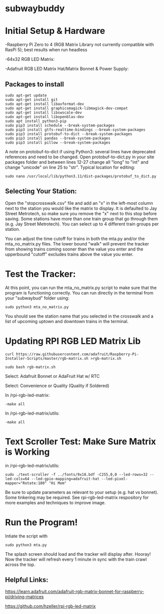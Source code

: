 # subwaybuddy


# Initial Setup & Hardware

-Raspberry Pi Zero to 4 (RGB Matrix Library not currently compatible with RasPi 5); best results when run headless

-64x32 RGB LED Matrix:

-Adafruit RGB LED Matrix Hat/Matrix Bonnet & Power Supply:



## Packages to install

	sudo apt-get update
 	sudo apt-get install git
	sudo apt-get install libavformat-dev
	sudo apt-get install graphicsmagick-libmagick-dev-compat
	sudo apt-get install libswscale-dev
 	sudo apt-get install libopenblas-dev
	sudo apt install python3-pip
	sudo pip3 install schedule --break-system-packages
	sudo pip3 install gtfs-realtime-bindings --break-system-packages
	sudo pip3 install protobuf-to-dict --break-system-packages
	sudo pip3 install pandas --break-system-packages
	sudo pip3 install pillow --break-system-packages
 

A note on protobuf-to-dict if using Python3: several lines have deprecated references and need to be changed. Open protobuf-to-dict.py in your site packages folder and between lines 12-27 change all "long" to "int" and change "unicode" on line 25 to "str". Typical location for editing:

	sudo nano /usr/local/lib/python3.11/dist-packages/protobuf_to_dict.py


## Selecting Your Station:

Open the "stopcrosswalk.csv" file and add an "x" in the left-most column next to the station you would like the matrix to display. It is defaulted to Jay Street Metrotech, so make sure you remove the "x" next to this stop before saving. Some stations have more than one train group that go through them (e.g. Jay Street Metrotech). You can select up to 4 different train groups per station.

You can adjust the time cutoff for trains in both the mta.py and/or the mta_no_matrix.py files. The lower bound "walk" will prevent the tracker from showing trains coming sooner than the value you enter and the upperbound "cutoff" excludes trains above the value you enter.


# Test the Tracker:

At this point, you can run the mta_no_matrix.py script to make sure that the program is functioning correctly. You can run directly in the terminal from your "subwaybud" folder using:

	sudo python3 mta_no_matrix.py

You should see the station name that you selected in the crosswalk and a list of upcoming uptown and downtown trains in the terminal.



# Updating RPI RGB LED Matrix Lib

	curl https://raw.githubusercontent.com/adafruit/Raspberry-Pi-Installer-Scripts/master/rgb-matrix.sh >rgb-matrix.sh

	sudo bash rgb-matrix.sh
	
Select: Adafruit Bonnet or AdaFruit Hat w/ RTC

Select: Convenience or Quality (Quality if Soldered)


In /rpi-rgb-led-matrix:
	
	-make all

In /rpi-rgb-led-matrix/utils:
	
 	-make all

# Text Scroller Test: Make Sure Matrix is Working

in /rpi-rgb-led-matrix/utils:

	sudo ./text-scroller -f ../fonts/9x18.bdf -C255,0,0 --led-rows=32 --led-cols=64 --led-gpio-mapping=adafruit-hat --led-pixel-mapper="Rotate:180" "Hi Mom"

Be sure to update parameters as relevant to your setup (e.g. hat vs bonnet). Some tinkering may be required. See rpi-rgb-led-matrix respository for more examples and techniques to improve image.


# Run the Program!

Intiate the script with 

	sudo python3 mta.py

The splash screen should load and the tracker will display after. Hooray! Now the tracker will refresh every 1 minute in sync with the train crawl across the top.


## Helpful Links:
https://learn.adafruit.com/adafruit-rgb-matrix-bonnet-for-raspberry-pi/driving-matrices

https://github.com/hzeller/rpi-rgb-led-matrix
